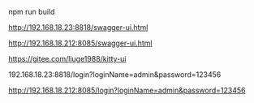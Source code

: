 npm run build


http://192.168.18.23:8818/swagger-ui.html

http://192.168.18.212:8085/swagger-ui.html

https://gitee.com/liuge1988/kitty-ui

192.168.18.23:8818/login?loginName=admin&password=123456

http://192.168.18.212:8085/login?loginName=admin&password=123456
